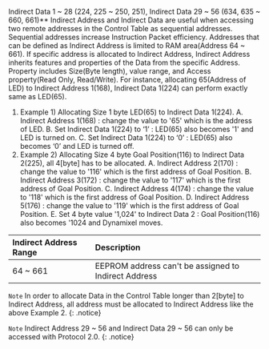Indirect Data 1 ~ 28 (224, 225 ~ 250, 251), Indirect Data 29 ~ 56 (634, 635 ~ 660, 661)**
Indirect Address and Indirect Data are useful when accessing two remote addresses in the Control Table as sequential addresses. Sequential addresses increase Instruction Packet efficiency. Addresses that can be defined as Indirect Address is limited to RAM area(Address 64 ~ 661).
If specific address is allocated to Indirect Address, Indirect Address inherits features and properties of the Data from the specific Address. Property includes Size(Byte length), value range, and Access property(Read Only, Read/Write). For instance, allocating 65(Address of LED) to Indirect Address 1(168), Indirect Data 1(224) can perform exactly same as LED(65).
1. Example 1) Allocating Size 1 byte LED(65) to Indirect Data 1(224).
  A. Indirect Address 1(168) : change the value to '65' which is the address of LED.
  B. Set Indirect Data 1(224) to ‘1’ : LED(65) also becomes '1' and LED is turned on.
  C. Set Indirect Data 1(224) to ‘0’ : LED(65) also becomes ‘0’ and LED is turned off.
2. Example 2) Allocating Size 4 byte Goal Position(116) to Indirect Data 2(225), all 4[byte] has to be allocated.
  A. Indirect Address 2(170) : change the value to '116' which is the first address of Goal Position.
  B. Indirect Address 3(172) : change the value to '117' which is the first address of Goal Position.
  C. Indirect Address 4(174) : change the value to '118' which is the first address of Goal Position.
  D. Indirect Address 5(176) : change the value to '119' which is the first address of Goal Position.
  E. Set 4 byte value '1,024' to Indirect Data 2 : Goal Position(116) also becomes '1024 and Dynamixel moves.

| Indirect Address Range | Description     |
| :------------- | :------------- |
| 64 ~ 661 | EEPROM address can't be assigned to Indirect Address |

`Note` In order to allocate Data in the Control Table longer than 2[byte] to Indirect Address, all address must be allocated to Indirect Address like the above Example 2.
{: .notice}

`Note` Indirect Address 29 ~ 56 and Indirect Data 29 ~ 56 can only be accessed with Protocol 2.0.
{: .notice}
